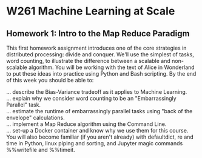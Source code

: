 # W261 Machine Learning at Scale  

## Homework 1: Intro to the Map Reduce Paradigm
This first homework assignment introduces one of the core strategies in distributed processing: divide and conquer. We'll use the simplest of tasks, word counting, to illustrate the difference between a scalable and non-scalable algorithm. You will be working with the text of Alice in Wonderland to put these ideas into practice using Python and Bash scripting. By the end of this week you should be able to:

... describe the Bias-Variance tradeoff as it applies to Machine Learning.  
... explain why we consider word counting to be an "Embarrassingly Parallel" task.  
... estimate the runtime of embarrassingly parallel tasks using "back of the envelope" calculations.  
... implement a Map Reduce algorithm using the Command Line.  
... set-up a Docker container and know why we use them for this course.  
You will also become familiar (if you aren't already) with defaultdict, re and time in Python, linux piping and sorting, and Jupyter magic commands %%writefile and %%timeit.  

